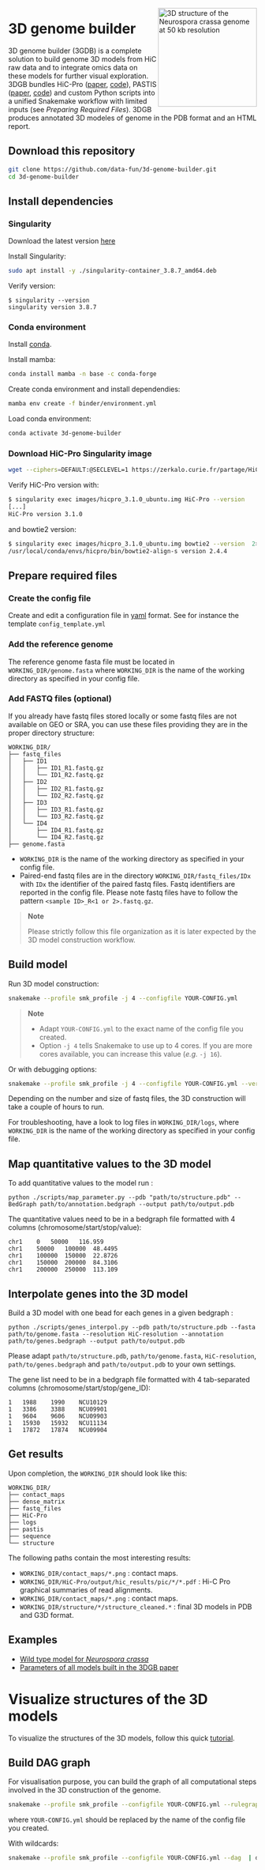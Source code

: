 <img align="right" width="200px" 
    src="assets/Neurospora_crassa_WT_50kb.gif"
    alt="3D structure of the Neurospora crassa genome at 50 kb resolution">

# 3D genome builder

3D genome builder (3GDB) is a complete solution to build genome 3D models from HiC raw data and to integrate omics data on these models for further visual exploration.
3DGB bundles HiC-Pro ([paper](https://genomebiology.biomedcentral.com/articles/10.1186/s13059-015-0831-x), [code](https://github.com/nservant/HiC-Pro)), PASTIS ([paper](https://academic.oup.com/bioinformatics/article/30/12/i26/385087), [code](https://github.com/hiclib/pastis)) and custom Python scripts into a unified Snakemake workflow with limited inputs (see *Preparing Required Files*). 3DGB produces annotated 3D modeles of genome in the PDB format and an HTML report.

## Download this repository

```bash
git clone https://github.com/data-fun/3d-genome-builder.git
cd 3d-genome-builder
```

## Install dependencies

### Singularity

Download the latest version [here](https://github.com/apptainer/singularity/releases)

Install Singularity:

```bash
sudo apt install -y ./singularity-container_3.8.7_amd64.deb
```

Verify version:

```
$ singularity --version
singularity version 3.8.7
```

### Conda environment

Install [conda](https://docs.conda.io/en/latest/miniconda.html).

Install mamba:

```bash
conda install mamba -n base -c conda-forge
```

Create conda environment and install dependendies:

```bash
mamba env create -f binder/environment.yml
```

Load conda environment:

```bash
conda activate 3d-genome-builder
```

### Download  HiC-Pro Singularity image


```bash
wget --ciphers=DEFAULT:@SECLEVEL=1 https://zerkalo.curie.fr/partage/HiC-Pro/singularity_images/hicpro_3.1.0_ubuntu.img -P images
```

Verify HiC-Pro version with:

```bash
$ singularity exec images/hicpro_3.1.0_ubuntu.img HiC-Pro --version
[...]
HiC-Pro version 3.1.0
```

and bowtie2 version:

```bash
$ singularity exec images/hicpro_3.1.0_ubuntu.img bowtie2 --version  2>/dev/null | head -n 1
/usr/local/conda/envs/hicpro/bin/bowtie2-align-s version 2.4.4
```


## Prepare required files

### Create the config file

Create and edit a configuration file in [yaml](https://en.wikipedia.org/wiki/YAML) format. See for instance the template `config_template.yml`

### Add the reference genome

The reference genome fasta file must be located in `WORKING_DIR/genome.fasta` where `WORKING_DIR` is the name of the working directory as specified in your config file.

### Add FASTQ files (optional)

If you already have fastq files stored locally or some fastq files are not available on GEO or SRA, you can use these files providing they are in the proper directory structure:

```
WORKING_DIR/
├── fastq_files
│   ├── ID1
│   │   ├── ID1_R1.fastq.gz
│   │   └── ID1_R2.fastq.gz
│   ├── ID2
│   │   ├── ID2_R1.fastq.gz
│   │   └── ID2_R2.fastq.gz
│   ├── ID3
│   │   ├── ID3_R1.fastq.gz
│   │   └── ID3_R2.fastq.gz
│   └── ID4
│       ├── ID4_R1.fastq.gz
│       └── ID4_R2.fastq.gz
├── genome.fasta
```

- `WORKING_DIR` is the name of the working directory as specified in your config file.
- Paired-end fastq files are in the directory `WORKING_DIR/fastq_files/IDx` with `IDx` the identifier of the paired fastq files. Fastq identifiers are reported in the config file. Please note fastq files have to follow the pattern `<sample ID>_R<1 or 2>.fastq.gz`.

> **Note**
>
> Please strictly follow this file organization as it is later expected by the 3D model construction workflow.

## Build model

Run 3D model construction:

```bash
snakemake --profile smk_profile -j 4 --configfile YOUR-CONFIG.yml
```

> **Note**
> - Adapt `YOUR-CONFIG.yml` to the exact name of the config file you created.
> - Option `-j 4` tells Snakemake to use up to 4 cores. If you are more cores available, you can increase this value (*e.g.* `-j 16`).

Or with debugging options:

```bash
snakemake --profile smk_profile -j 4 --configfile YOUR-CONFIG.yml --verbose
```

Depending on the number and size of fastq files, the 3D construction will take a couple of hours to run.

For troubleshooting, have a look to log files in `WORKING_DIR/logs`, where `WORKING_DIR` is the name of the working directory as specified in your config file.

## Map quantitative values to the 3D model

To add quantitative values to the model run :

```
python ./scripts/map_parameter.py --pdb "path/to/structure.pdb" --BedGraph path/to/annotation.bedgraph --output path/to/output.pdb
```

The quantitative values need to be in a bedgraph file formatted with 4 columns (chromosome/start/stop/value):

```
chr1	0	50000	116.959
chr1	50000	100000	48.4495
chr1	100000	150000	22.8726
chr1	150000	200000	84.3106
chr1	200000	250000	113.109
```

## Interpolate genes into the 3D model

Build a 3D model with one bead for each genes in a given bedgraph :

```
python ./scripts/genes_interpol.py --pdb path/to/structure.pdb --fasta path/to/genome.fasta --resolution HiC-resolution --annotation path/to/genes.bedgraph --output path/to/output.pdb
```

Please adapt `path/to/structure.pdb`, `path/to/genome.fasta`, `HiC-resolution`, `path/to/genes.bedgraph` and `path/to/output.pdb` to your own settings.

The gene list need to be in a bedgraph file formatted with 4 tab-separated columns (chromosome/start/stop/gene_ID):

```
1	1988	1990	NCU10129
1	3386	3388	NCU09901
1	9604	9606	NCU09903
1	15930	15932	NCU11134
1	17872	17874	NCU09904
```

## Get results

Upon completion, the `WORKING_DIR` should look like this:

```
WORKING_DIR/
├── contact_maps
├── dense_matrix
├── fastq_files
├── HiC-Pro
├── logs
├── pastis
├── sequence
└── structure
```

The following paths contain the most interesting results:

- `WORKING_DIR/contact_maps/*.png` : contact maps.
- `WORKING_DIR/HiC-Pro/output/hic_results/pic/*/*.pdf` : Hi-C Pro graphical summaries of read alignments.
- `WORKING_DIR/contact_maps/*.png` : contact maps.
- `WORKING_DIR/structure/*/structure_cleaned.*` : final 3D models in PDB and G3D format.


## Examples

- [Wild type model for *Neurospora crassa*](examples/n_crassa.md)
- [Parameters of all models built in the 3DGB paper](examples/paper/paper.md)

# Visualize structures of the 3D models

To visualize the structures of the 3D models, follow this quick [tutorial](visualization/visualization.md).


## Build DAG graph

For visualisation purpose, you can build the graph of all computational steps involved in the 3D construction of the genome.

```bash
snakemake --profile smk_profile --configfile YOUR-CONFIG.yml --rulegraph  | dot -Tpdf > rules.pdf
```

where `YOUR-CONFIG.yml` should be replaced by the name of the config file you created.

With wildcards:

```bash
snakemake --profile smk_profile --configfile YOUR-CONFIG.yml --dag  | dot -Tpdf > dag.pdf
```

